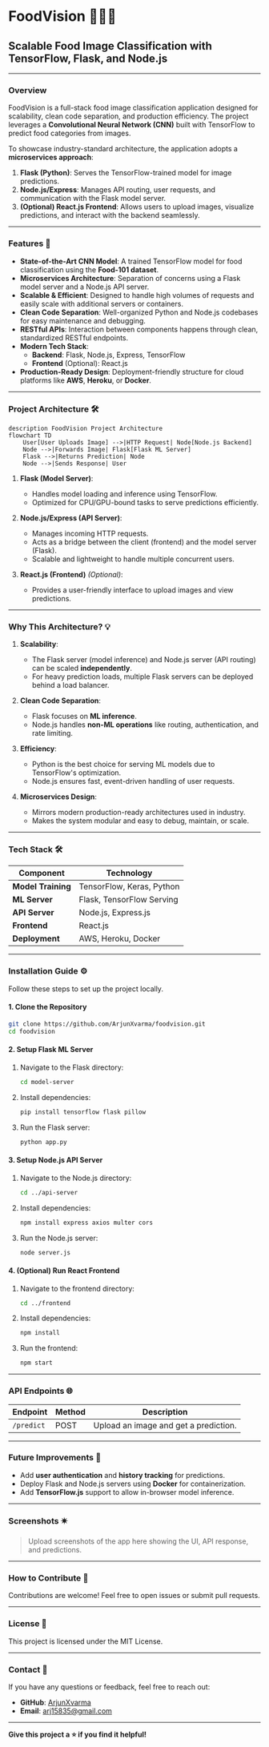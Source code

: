 # **FoodVision** 🍔🍕🍰  
## Scalable Food Image Classification with TensorFlow, Flask, and Node.js

---

### **Overview**
FoodVision is a full-stack food image classification application designed for scalability, clean code separation, and production efficiency. The project leverages a **Convolutional Neural Network (CNN)** built with TensorFlow to predict food categories from images. 

To showcase industry-standard architecture, the application adopts a **microservices approach**:
1. **Flask (Python)**: Serves the TensorFlow-trained model for image predictions.
2. **Node.js/Express**: Manages API routing, user requests, and communication with the Flask model server.
3. **(Optional) React.js Frontend**: Allows users to upload images, visualize predictions, and interact with the backend seamlessly.

---

### **Features** 🚀

- **State-of-the-Art CNN Model**: A trained TensorFlow model for food classification using the **Food-101 dataset**.
- **Microservices Architecture**: Separation of concerns using a Flask model server and a Node.js API server.
- **Scalable & Efficient**: Designed to handle high volumes of requests and easily scale with additional servers or containers.
- **Clean Code Separation**: Well-organized Python and Node.js codebases for easy maintenance and debugging.
- **RESTful APIs**: Interaction between components happens through clean, standardized RESTful endpoints.
- **Modern Tech Stack**:
  - **Backend**: Flask, Node.js, Express, TensorFlow
  - **Frontend** (Optional): React.js
- **Production-Ready Design**: Deployment-friendly structure for cloud platforms like **AWS**, **Heroku**, or **Docker**.

---

### **Project Architecture** 🛠️

```mermaid
description FoodVision Project Architecture
flowchart TD
    User[User Uploads Image] -->|HTTP Request| Node[Node.js Backend]
    Node -->|Forwards Image| Flask[Flask ML Server]
    Flask -->|Returns Prediction| Node
    Node -->|Sends Response| User
```

1. **Flask (Model Server)**:  
   - Handles model loading and inference using TensorFlow.  
   - Optimized for CPU/GPU-bound tasks to serve predictions efficiently.  

2. **Node.js/Express (API Server)**:  
   - Manages incoming HTTP requests.  
   - Acts as a bridge between the client (frontend) and the model server (Flask).  
   - Scalable and lightweight to handle multiple concurrent users.  

3. **React.js (Frontend)** *(Optional)*:  
   - Provides a user-friendly interface to upload images and view predictions.

---

### **Why This Architecture?** 💡

1. **Scalability**:  
   - The Flask server (model inference) and Node.js server (API routing) can be scaled **independently**.  
   - For heavy prediction loads, multiple Flask servers can be deployed behind a load balancer.  

2. **Clean Code Separation**:  
   - Flask focuses on **ML inference**.  
   - Node.js handles **non-ML operations** like routing, authentication, and rate limiting.  

3. **Efficiency**:  
   - Python is the best choice for serving ML models due to TensorFlow's optimization.  
   - Node.js ensures fast, event-driven handling of user requests.  

4. **Microservices Design**:  
   - Mirrors modern production-ready architectures used in industry.  
   - Makes the system modular and easy to debug, maintain, or scale.

---

### **Tech Stack** 🛠️

| **Component**      | **Technology**               |
|--------------------|-----------------------------|
| **Model Training** | TensorFlow, Keras, Python   |
| **ML Server**      | Flask, TensorFlow Serving   |
| **API Server**     | Node.js, Express.js         |
| **Frontend**       | React.js                    |
| **Deployment**     | AWS, Heroku, Docker         |

---

### **Installation Guide** ⚙️

Follow these steps to set up the project locally.

#### **1. Clone the Repository**
```bash
git clone https://github.com/ArjunXvarma/foodvision.git
cd foodvision
```

#### **2. Setup Flask ML Server**
1. Navigate to the Flask directory:
   ```bash
   cd model-server
   ```
2. Install dependencies:
   ```bash
   pip install tensorflow flask pillow
   ```
3. Run the Flask server:
   ```bash
   python app.py
   ```

#### **3. Setup Node.js API Server**
1. Navigate to the Node.js directory:
   ```bash
   cd ../api-server
   ```
2. Install dependencies:
   ```bash
   npm install express axios multer cors
   ```
3. Run the Node.js server:
   ```bash
   node server.js
   ```

#### **4. (Optional) Run React Frontend**
1. Navigate to the frontend directory:
   ```bash
   cd ../frontend
   ```
2. Install dependencies:
   ```bash
   npm install
   ```
3. Run the frontend:
   ```bash
   npm start
   ```

---

### **API Endpoints** 🌐

| **Endpoint**      | **Method** | **Description**                        |
|-------------------|------------|----------------------------------------|
| `/predict`        | POST       | Upload an image and get a prediction.  |

---

### **Future Improvements** 🚀
- Add **user authentication** and **history tracking** for predictions.
- Deploy Flask and Node.js servers using **Docker** for containerization.
- Add **TensorFlow.js** support to allow in-browser model inference.

---

### **Screenshots** 🟎️

> Upload screenshots of the app here showing the UI, API response, and predictions.

---

### **How to Contribute** 🤝
Contributions are welcome! Feel free to open issues or submit pull requests.

---

### **License** 📄
This project is licensed under the MIT License.

---

### **Contact** 📧
If you have any questions or feedback, feel free to reach out:
- **GitHub**: [ArjunXvarma](https://github.com/ArjunXvarma)
- **Email**: arj15835@gmail.com

---

**Give this project a ⭐ if you find it helpful!**
